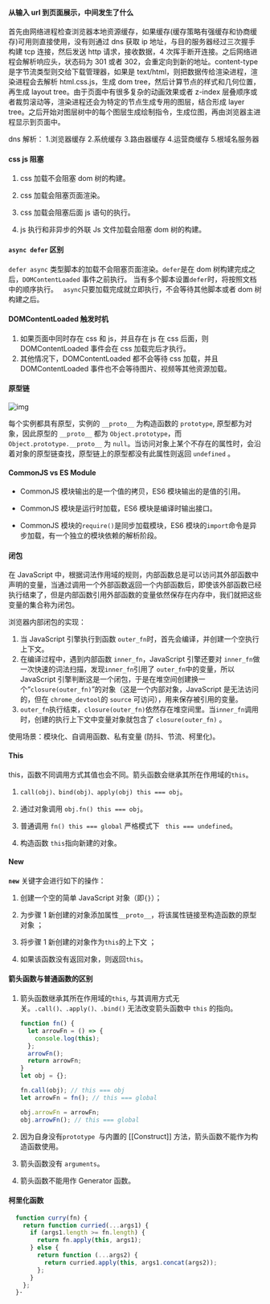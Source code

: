 #### 从输入 url 到页面展示，中间发生了什么

首先由网络进程检查浏览器本地资源缓存，如果缓存(缓存策略有强缓存和协商缓存)可用则直接使用，没有则通过 dns 获取 ip 地址，与目的服务器经过三次握手构建 tcp 连接，然后发送 http 请求，接收数据，4 次挥手断开连接。之后网络进程会解析响应头，状态码为 301 或者 302，会重定向到新的地址。content-type 是字节流类型则交给下载管理器，如果是 text/html，则把数据传给渲染进程，渲染进程会去解析 html.css.js，生成 dom tree，然后计算节点的样式和几何位置，再生成 layout tree。由于页面中有很多复杂的动画效果或者 z-index 层叠顺序或者裁剪滚动等，渲染进程还会为特定的节点生成专用的图层，结合形成 layer tree。之后开始对图层树中的每个图层生成绘制指令，生成位图，再由浏览器主进程显示到页面中。

dns 解析： 1.浏览器缓存 2.系统缓存 3.路由器缓存 4.运营商缓存 5.根域名服务器

#### css js 阻塞

1. css 加载不会阻塞 dom 树的构建。

2. css 加载会阻塞页面渲染。

3. css 加载会阻塞后面 js 语句的执行。

4. js 执行和非异步的外联 Js 文件加载会阻塞 dom 树的构建。

#### `async defer` 区别

`defer async` 类型脚本的加载不会阻塞页面渲染。`defer`是在 dom 树构建完成之后，`DOMContentLoaded` 事件之前执行。 当有多个脚本设置`defer`时，将按照文档中的顺序执行。 ` async`只要加载完成就立即执行，不会等待其他脚本或者 dom 树构建之后。

#### DOMContentLoaded 触发时机

1. 如果页面中同时存在 css 和 js，并且存在 js 在 css 后面，则 DOMContentLoaded 事件会在 css 加载完后才执行。
2. 其他情况下，DOMContentLoaded 都不会等待 css 加载，并且 DOMContentLoaded 事件也不会等待图片、视频等其他资源加载。

#### 原型链

![img](https://p3-juejin.byteimg.com/tos-cn-i-k3u1fbpfcp/84d8810caa3349e989a3a6c1de44f52a~tplv-k3u1fbpfcp-zoom-in-crop-mark:3024:0:0:0.awebp)

每个实例都具有原型，实例的 `__proto__` 为构造函数的 `prototype`, 原型都为对象，因此原型的 `__proto__` 都为 `Object.prototype`，而`Object.prototype.__proto__` 为 `null`。当访问对象上某个不存在的属性时，会沿着对象的原型链查找，原型链上的原型都没有此属性则返回 `undefined` 。

#### CommonJS vs ES Module

- CommonJS 模块输出的是一个值的拷贝，ES6 模块输出的是值的引用。

- CommonJS 模块是运行时加载，ES6 模块是编译时输出接口。

- CommonJS 模块的`require()`是同步加载模块，ES6 模块的`import`命令是异步加载，有一个独立的模块依赖的解析阶段。

#### 闭包

在 JavaScript 中，根据词法作用域的规则，内部函数总是可以访问其外部函数中声明的变量，当通过调用一个外部函数返回一个内部函数后，即使该外部函数已经执行结束了，但是内部函数引用外部函数的变量依然保存在内存中，我们就把这些变量的集合称为闭包。

浏览器内部闭包的实现：

1. 当 JavaScript 引擎执行到函数 `outer_fn`时，首先会编译，并创建一个空执行上下文。
2. 在编译过程中，遇到内部函数 `inner_fn`，JavaScript 引擎还要对 `inner_fn`做一次快速的词法扫描，发现`inner_fn`引用了 `outer_fn`中的变量，所以 JavaScript 引擎判断这是一个闭包，于是在堆空间创建换一个“`closure(outer_fn)`”的对象（这是一个内部对象，JavaScript 是无法访问的，但在 `chrome_devtool`的 `source` 可访问），用来保存被引用的变量。
3. `outer_fn`执行结束，`closure(outer_fn)`依然存在堆空间里。当`inner_fn`调用时，创建的执行上下文中变量对象就包含了 `closure(outer_fn)` 。

使用场景：模块化、自调用函数、私有变量 (防抖、节流、柯里化)。

#### This

this，函数不同调用方式其值也会不同。箭头函数会继承其所在作用域的`this`。

1. `call(obj)、bind(obj)、apply(obj) this === obj`。

2. 通过对象调用 `obj.fn() this === obj`。

3. 普通调用 `fn() this === global` 严格模式下 ` this === undefined`。

4. 构造函数 `this`指向新建的对象。

#### New

**`new`** 关键字会进行如下的操作：

1. 创建一个空的简单 JavaScript 对象（即`{}`）；

2. 为步骤 1 新创建的对象添加属性`__proto__`，将该属性链接至构造函数的原型对象 ；

3. 将步骤 1 新创建的对象作为`this`的上下文 ；

4. 如果该函数没有返回对象，则返回`this`。

#### 箭头函数与普通函数的区别

1. 箭头函数继承其所在作用域的`this`, 与其调用方式无关。`.call()、.apply()、.bind()` 无法改变箭头函数中 `this` 的指向。

   ```js
   function fn() {
     let arrowFn = () => {
       console.log(this);
     };
     arrowFn();
     return arrowFn;
   }
   let obj = {};

   fn.call(obj); // this === obj
   let arrowFn = fn(); // this === global

   obj.arrowFn = arrowFn;
   obj.arrowFn(); // this === global
   ```

2. 因为自身没有`prototype `与内置的 [[Construct]] 方法，箭头函数不能作为构造函数使用。

3. 箭头函数没有 `arguments`。

4. 箭头函数不能用作 Generator 函数。

#### 柯里化函数

```js
  function curry(fn) {
    return function curried(...args1) {
      if (args1.length >= fn.length) {
        return fn.apply(this, args1);
      } else {
        return function (...args2) {
          return curried.apply(this, args1.concat(args2));
        };
      }
    };
  }·
```
